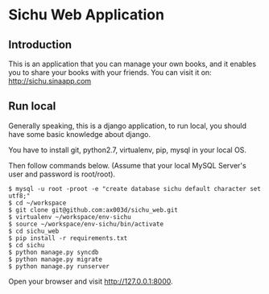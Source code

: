 # Sichu Web Application

## Introduction

This is an application that you can manage your own books, and it enables you to share your books with your friends.
You can visit it on: http://sichu.sinaapp.com

## Run local

Generally speaking, this is a django application, to run local, you should have some basic knowledge about django.

You have to install git, python2.7, virtualenv, pip, mysql in your local OS.

Then follow commands below. (Assume that your local MySQL Server's user and password is root/root).
```
$ mysql -u root -proot -e "create database sichu default character set utf8;"
$ cd ~/workspace
$ git clone git@github.com:ax003d/sichu_web.git
$ virtualenv ~/workspace/env-sichu
$ source ~/workspace/env-sichu/bin/activate
$ cd sichu_web
$ pip install -r requirements.txt
$ cd sichu
$ python manage.py syncdb
$ python manage.py migrate
$ python manage.py runserver
```
Open your browser and visit http://127.0.0.1:8000.
